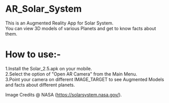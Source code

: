 # AR_Solar_System
This is an Augmented Reality App for Solar System.\
You can view 3D models of various Planets and get to know facts about them.

# How to use:-
1.Install the Solar_2.5.apk on your mobile.\
2.Select the option of "Open AR Camera" from the Main Menu.\
3.Point your camera on different IMAGE_TARGET to see Augmented Models and facts about different planets.



Image Credits @ NASA (https://solarsystem.nasa.gov/).

